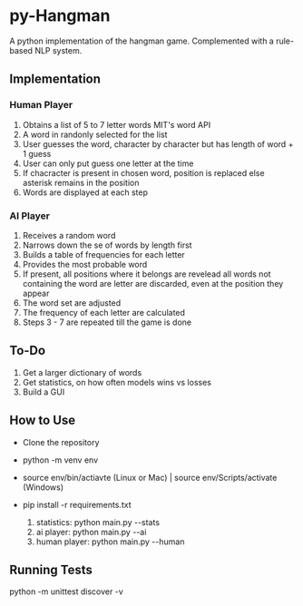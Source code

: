 # py-Hangman

A python implementation of the hangman game.
Complemented with a rule-based NLP system.

## Implementation
### Human Player
1. Obtains a list of 5 to 7 letter words MIT's word API
2. A word in randonly selected for the list
3. User guesses the word, character by character but has
    length of word + 1 guess
4. User can only put guess one letter at the time
5. If chacracter is present in chosen word, position is replaced
    else asterisk remains in the position
6. Words are displayed at each step

### AI Player
1. Receives a random word
2. Narrows down the se of words by length first
3. Builds a table of frequencies for each letter
4. Provides the most probable word
5. If present, all positions where it belongs are revelead
    all words not containing the word are letter are discarded,
    even at the position they appear
6. The word set are adjusted
7. The frequency of each letter are calculated
8. Steps 3 - 7 are repeated till the game is done

## To-Do
1. Get a larger dictionary of words
2. Get statistics, on how often models wins vs losses
3. Build a GUI

## How to Use
- Clone the repository
- python -m venv env
- source env/bin/actiavte (Linux or Mac) | source env/Scripts/activate (Windows)
- pip install -r requirements.txt

    1. statistics: python main.py --stats
    2. ai player: python main.py --ai
    3. human player: python main.py --human

## Running Tests
python -m unittest discover -v